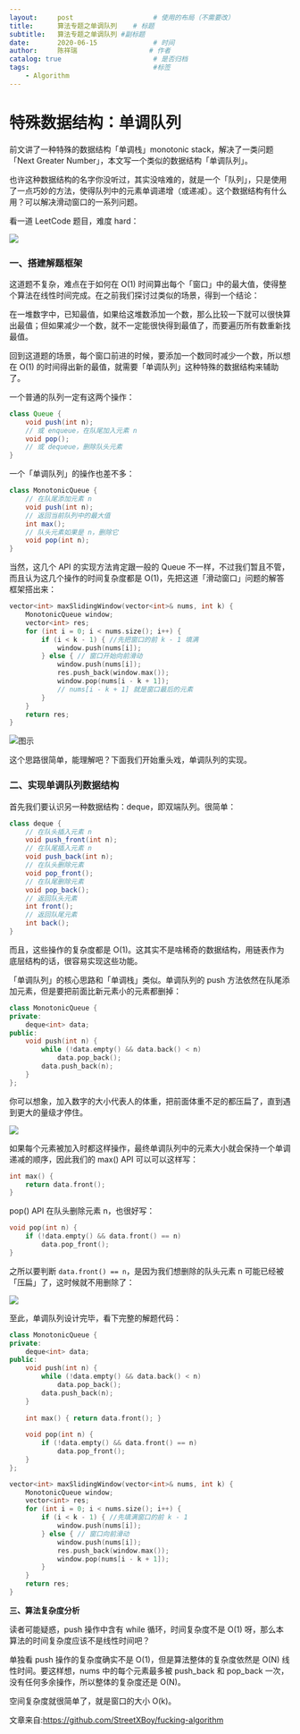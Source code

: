 ```yaml
---
layout:     post                    # 使用的布局（不需要改）
title:      算法专题之单调队列    # 标题 
subtitle:   算法专题之单调队列 #副标题
date:       2020-06-15              # 时间
author:     陈祥瑞                  # 作者
catalog: true                       # 是否归档
tags:                               #标签
    - Algorithm
---
```


# 特殊数据结构：单调队列

前文讲了一种特殊的数据结构「单调栈」monotonic stack，解决了一类问题「Next Greater Number」，本文写一个类似的数据结构「单调队列」。

也许这种数据结构的名字你没听过，其实没啥难的，就是一个「队列」，只是使用了一点巧妙的方法，使得队列中的元素单调递增（或递减）。这个数据结构有什么用？可以解决滑动窗口的一系列问题。

看一道 LeetCode 题目，难度 hard：

![](/img/单调队列/title.png)

### 一、搭建解题框架

这道题不复杂，难点在于如何在 O(1) 时间算出每个「窗口」中的最大值，使得整个算法在线性时间完成。在之前我们探讨过类似的场景，得到一个结论：

在一堆数字中，已知最值，如果给这堆数添加一个数，那么比较一下就可以很快算出最值；但如果减少一个数，就不一定能很快得到最值了，而要遍历所有数重新找最值。

回到这道题的场景，每个窗口前进的时候，要添加一个数同时减少一个数，所以想在 O(1) 的时间得出新的最值，就需要「单调队列」这种特殊的数据结构来辅助了。

一个普通的队列一定有这两个操作：

```java
class Queue {
    void push(int n);
    // 或 enqueue，在队尾加入元素 n
    void pop();
    // 或 dequeue，删除队头元素
}
```

一个「单调队列」的操作也差不多：

```java
class MonotonicQueue {
    // 在队尾添加元素 n
    void push(int n);
    // 返回当前队列中的最大值
    int max();
    // 队头元素如果是 n，删除它
    void pop(int n);
}
```

当然，这几个 API 的实现方法肯定跟一般的 Queue 不一样，不过我们暂且不管，而且认为这几个操作的时间复杂度都是 O(1)，先把这道「滑动窗口」问题的解答框架搭出来：

```cpp
vector<int> maxSlidingWindow(vector<int>& nums, int k) {
    MonotonicQueue window;
    vector<int> res;
    for (int i = 0; i < nums.size(); i++) {
        if (i < k - 1) { //先把窗口的前 k - 1 填满
            window.push(nums[i]);
        } else { // 窗口开始向前滑动
            window.push(nums[i]);
            res.push_back(window.max());
            window.pop(nums[i - k + 1]);
            // nums[i - k + 1] 就是窗口最后的元素
        }
    }
    return res;
}
```

![图示](/img/单调队列/1.png)

这个思路很简单，能理解吧？下面我们开始重头戏，单调队列的实现。

### 二、实现单调队列数据结构

首先我们要认识另一种数据结构：deque，即双端队列。很简单：

```java
class deque {
    // 在队头插入元素 n
    void push_front(int n);
    // 在队尾插入元素 n
    void push_back(int n);
    // 在队头删除元素
    void pop_front();
    // 在队尾删除元素
    void pop_back();
    // 返回队头元素
    int front();
    // 返回队尾元素
    int back();
}
```

而且，这些操作的复杂度都是 O(1)。这其实不是啥稀奇的数据结构，用链表作为底层结构的话，很容易实现这些功能。

「单调队列」的核心思路和「单调栈」类似。单调队列的 push 方法依然在队尾添加元素，但是要把前面比新元素小的元素都删掉：

```cpp
class MonotonicQueue {
private:
    deque<int> data;
public:
    void push(int n) {
        while (!data.empty() && data.back() < n) 
            data.pop_back();
        data.push_back(n);
    }
};
```

你可以想象，加入数字的大小代表人的体重，把前面体重不足的都压扁了，直到遇到更大的量级才停住。

![](/img/单调队列/2.png)

如果每个元素被加入时都这样操作，最终单调队列中的元素大小就会保持一个单调递减的顺序，因此我们的 max() API 可以可以这样写：

```cpp
int max() {
    return data.front();
}
```

pop() API 在队头删除元素 n，也很好写：

```cpp
void pop(int n) {
    if (!data.empty() && data.front() == n)
        data.pop_front();
}
```

之所以要判断 `data.front() == n`，是因为我们想删除的队头元素 n 可能已经被「压扁」了，这时候就不用删除了：

![](/img/单调队列/3.png)

至此，单调队列设计完毕，看下完整的解题代码：

```cpp
class MonotonicQueue {
private:
    deque<int> data;
public:
    void push(int n) {
        while (!data.empty() && data.back() < n) 
            data.pop_back();
        data.push_back(n);
    }
    
    int max() { return data.front(); }
    
    void pop(int n) {
        if (!data.empty() && data.front() == n)
            data.pop_front();
    }
};

vector<int> maxSlidingWindow(vector<int>& nums, int k) {
    MonotonicQueue window;
    vector<int> res;
    for (int i = 0; i < nums.size(); i++) {
        if (i < k - 1) { //先填满窗口的前 k - 1
            window.push(nums[i]);
        } else { // 窗口向前滑动
            window.push(nums[i]);
            res.push_back(window.max());
            window.pop(nums[i - k + 1]);
        }
    }
    return res;
}
```

**三、算法复杂度分析**

读者可能疑惑，push 操作中含有 while 循环，时间复杂度不是 O(1) 呀，那么本算法的时间复杂度应该不是线性时间吧？

单独看 push 操作的复杂度确实不是 O(1)，但是算法整体的复杂度依然是 O(N) 线性时间。要这样想，nums 中的每个元素最多被 push_back 和 pop_back 一次，没有任何多余操作，所以整体的复杂度还是 O(N)。

空间复杂度就很简单了，就是窗口的大小 O(k)。

文章来自:<https://github.com/StreetXBoy/fucking-algorithm>

